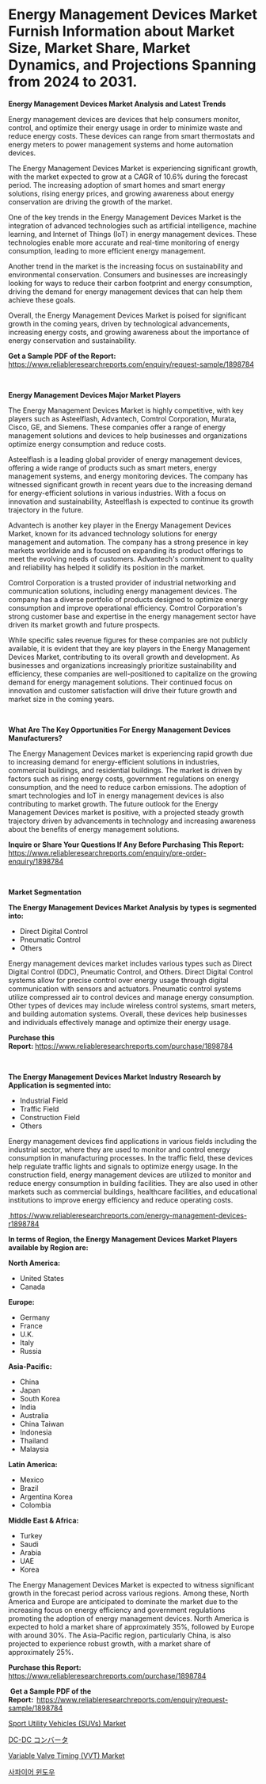 <p><h1>Energy Management Devices Market Furnish Information about Market Size, Market Share, Market Dynamics, and Projections Spanning from 2024 to 2031.</h1></p><p><strong>Energy Management Devices Market Analysis and Latest Trends</strong></p>
<p><p>Energy management devices are devices that help consumers monitor, control, and optimize their energy usage in order to minimize waste and reduce energy costs. These devices can range from smart thermostats and energy meters to power management systems and home automation devices.</p><p>The Energy Management Devices Market is experiencing significant growth, with the market expected to grow at a CAGR of 10.6% during the forecast period. The increasing adoption of smart homes and smart energy solutions, rising energy prices, and growing awareness about energy conservation are driving the growth of the market.</p><p>One of the key trends in the Energy Management Devices Market is the integration of advanced technologies such as artificial intelligence, machine learning, and Internet of Things (IoT) in energy management devices. These technologies enable more accurate and real-time monitoring of energy consumption, leading to more efficient energy management.</p><p>Another trend in the market is the increasing focus on sustainability and environmental conservation. Consumers and businesses are increasingly looking for ways to reduce their carbon footprint and energy consumption, driving the demand for energy management devices that can help them achieve these goals.</p><p>Overall, the Energy Management Devices Market is poised for significant growth in the coming years, driven by technological advancements, increasing energy costs, and growing awareness about the importance of energy conservation and sustainability.</p></p>
<p><strong>Get a Sample PDF of the Report:&nbsp;</strong> <a href="https://www.reliableresearchreports.com/enquiry/request-sample/1898784">https://www.reliableresearchreports.com/enquiry/request-sample/1898784</a></p>
<p>&nbsp;</p>
<p><strong>Energy Management Devices Major Market Players</strong></p>
<p><p>The Energy Management Devices Market is highly competitive, with key players such as Asteelflash, Advantech, Comtrol Corporation, Murata, Cisco, GE, and Siemens. These companies offer a range of energy management solutions and devices to help businesses and organizations optimize energy consumption and reduce costs.</p><p>Asteelflash is a leading global provider of energy management devices, offering a wide range of products such as smart meters, energy management systems, and energy monitoring devices. The company has witnessed significant growth in recent years due to the increasing demand for energy-efficient solutions in various industries. With a focus on innovation and sustainability, Asteelflash is expected to continue its growth trajectory in the future.</p><p>Advantech is another key player in the Energy Management Devices Market, known for its advanced technology solutions for energy management and automation. The company has a strong presence in key markets worldwide and is focused on expanding its product offerings to meet the evolving needs of customers. Advantech's commitment to quality and reliability has helped it solidify its position in the market.</p><p>Comtrol Corporation is a trusted provider of industrial networking and communication solutions, including energy management devices. The company has a diverse portfolio of products designed to optimize energy consumption and improve operational efficiency. Comtrol Corporation's strong customer base and expertise in the energy management sector have driven its market growth and future prospects.</p><p>While specific sales revenue figures for these companies are not publicly available, it is evident that they are key players in the Energy Management Devices Market, contributing to its overall growth and development. As businesses and organizations increasingly prioritize sustainability and efficiency, these companies are well-positioned to capitalize on the growing demand for energy management solutions. Their continued focus on innovation and customer satisfaction will drive their future growth and market size in the coming years.</p></p>
<p>&nbsp;</p>
<p><strong>What Are The Key Opportunities For Energy Management Devices Manufacturers?</strong></p>
<p><p>The Energy Management Devices market is experiencing rapid growth due to increasing demand for energy-efficient solutions in industries, commercial buildings, and residential buildings. The market is driven by factors such as rising energy costs, government regulations on energy consumption, and the need to reduce carbon emissions. The adoption of smart technologies and IoT in energy management devices is also contributing to market growth. The future outlook for the Energy Management Devices market is positive, with a projected steady growth trajectory driven by advancements in technology and increasing awareness about the benefits of energy management solutions.</p></p>
<p><strong>Inquire or Share Your Questions If Any Before Purchasing This Report:</strong> <a href="https://www.reliableresearchreports.com/enquiry/pre-order-enquiry/1898784">https://www.reliableresearchreports.com/enquiry/pre-order-enquiry/1898784</a></p>
<p>&nbsp;</p>
<p><strong>Market Segmentation</strong></p>
<p><strong>The Energy Management Devices Market Analysis by types is segmented into:</strong></p>
<p><ul><li>Direct Digital Control</li><li>Pneumatic Control</li><li>Others</li></ul></p>
<p><p>Energy management devices market includes various types such as Direct Digital Control (DDC), Pneumatic Control, and Others. Direct Digital Control systems allow for precise control over energy usage through digital communication with sensors and actuators. Pneumatic control systems utilize compressed air to control devices and manage energy consumption. Other types of devices may include wireless control systems, smart meters, and building automation systems. Overall, these devices help businesses and individuals effectively manage and optimize their energy usage.</p></p>
<p><strong>Purchase this Report:&nbsp;</strong><a href="https://www.reliableresearchreports.com/purchase/1898784">https://www.reliableresearchreports.com/purchase/1898784</a></p>
<p>&nbsp;</p>
<p><strong>The Energy Management Devices Market Industry Research by Application is segmented into:</strong></p>
<p><ul><li>Industrial Field</li><li>Traffic Field</li><li>Construction Field</li><li>Others</li></ul></p>
<p><p>Energy management devices find applications in various fields including the industrial sector, where they are used to monitor and control energy consumption in manufacturing processes. In the traffic field, these devices help regulate traffic lights and signals to optimize energy usage. In the construction field, energy management devices are utilized to monitor and reduce energy consumption in building facilities. They are also used in other markets such as commercial buildings, healthcare facilities, and educational institutions to improve energy efficiency and reduce operating costs.</p></p>
<p><a href="https://www.reliableresearchreports.com/energy-management-devices-r1898784">&nbsp;https://www.reliableresearchreports.com/energy-management-devices-r1898784</a></p>
<p><strong>In terms of Region, the Energy Management Devices Market Players available by Region are:</strong></p>
<p>
    <p> <strong> North America: </strong>
        <ul>
            <li>United States</li>
            <li>Canada</li>
        </ul>
        </p> 
    <p> <strong> Europe: </strong>
        <ul>
            <li>Germany</li>
            <li>France</li>
            <li>U.K.</li>
            <li>Italy</li>
            <li>Russia</li>
        </ul>
        </p> 
    <p> <strong> Asia-Pacific: </strong>
        <ul>
            <li>China</li>
            <li>Japan</li>
            <li>South Korea</li>
            <li>India</li>
            <li>Australia</li>
            <li>China Taiwan</li>
            <li>Indonesia</li>
            <li>Thailand</li>
            <li>Malaysia</li>
        </ul>
        </p> 
    <p> <strong> Latin America: </strong>
        <ul>
            <li>Mexico</li>
            <li>Brazil</li>
            <li>Argentina Korea</li>
            <li>Colombia</li>
        </ul>
        </p> 
    <p> <strong> Middle East & Africa: </strong>
        <ul>
            <li>Turkey</li>
            <li>Saudi</li>
            <li>Arabia</li>
            <li>UAE</li>
            <li>Korea</li>
        </ul>
    </p>
    </p>
<p><p>The Energy Management Devices Market is expected to witness significant growth in the forecast period across various regions. Among these, North America and Europe are anticipated to dominate the market due to the increasing focus on energy efficiency and government regulations promoting the adoption of energy management devices. North America is expected to hold a market share of approximately 35%, followed by Europe with around 30%. The Asia-Pacific region, particularly China, is also projected to experience robust growth, with a market share of approximately 25%.</p></p>
<p><strong>Purchase this Report: </strong><a href="https://www.reliableresearchreports.com/purchase/1898784">https://www.reliableresearchreports.com/purchase/1898784</a></p>
<p>&nbsp;<strong>Get a Sample PDF of the Report:&nbsp;&nbsp;</strong><a href="https://www.reliableresearchreports.com/enquiry/request-sample/1898784">https://www.reliableresearchreports.com/enquiry/request-sample/1898784</a></p>
<p><strong></strong></p>
<p><p><a href="https://www.linkedin.com/pulse/sport-utility-vehicles-suvs-market-size-growth-outlook-ntdpe?trackingId=mIM857nvtoCWwPs1A%2B6%2BeA%3D%3D">Sport Utility Vehicles (SUVs) Market</a></p><p><a href="https://medium.com/@phillipbarnett65/dc-dc%E3%82%B3%E3%83%B3%E3%83%90%E3%83%BC%E3%82%BF%E5%B8%82%E5%A0%B4-%E7%AB%B6%E4%BA%89%E5%88%86%E6%9E%90-%E5%B8%82%E5%A0%B4%E5%8B%95%E5%90%91-2031%E5%B9%B4%E3%81%BE%E3%81%A7%E3%81%AE%E4%BA%88%E6%B8%AC-9e9aeb0c1ebe">DC-DC コンバータ</a></p><p><a href="https://www.linkedin.com/pulse/decoding-variable-valve-timing-vvt-market-deep-dive-latest-trends-sknme?trackingId=gltmyXjV2eZi3osOX8holA%3D%3D">Variable Valve Timing (VVT) Market</a></p><p><a href="https://medium.com/@crumbles67678/%EC%82%AC%ED%8C%8C%EC%9D%B4%EC%96%B4-%EC%9C%88%EB%8F%84%EC%9A%B0-%EC%8B%9C%EC%9E%A5-%EA%B7%9C%EB%AA%A8%EB%8A%94-%EA%B8%80%EB%A1%9C%EB%B2%8C-%EC%82%B0%EC%97%85%EC%97%90%EC%84%9C-%EC%B5%9C%EA%B3%A0%EC%9D%98-%EB%A7%88%EC%BC%80%ED%8C%85-%EC%B1%84%EB%84%90%EC%9D%84-%EB%B3%B4%EC%97%AC%EC%A4%8D%EB%8B%88%EB%8B%A4-962cb9b089cc">사파이어 윈도우</a></p></p>